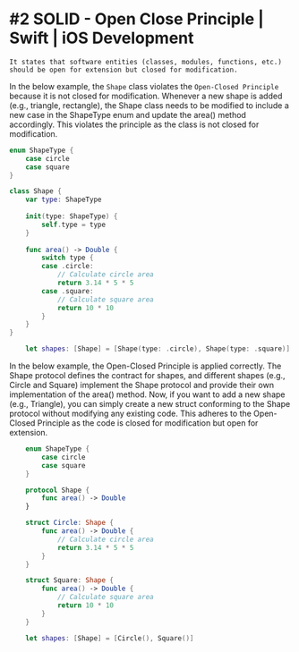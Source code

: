 # #2 SOLID - Open Close Principle | Swift | iOS Development

```
It states that software entities (classes, modules, functions, etc.) 
should be open for extension but closed for modification.
```
In the below example, the `Shape` class violates the `Open-Closed Principle` because it is not closed for modification. 
Whenever a new shape is added (e.g., triangle, rectangle), the Shape class needs to be modified to include a new case in the ShapeType enum and update the area() method accordingly. This violates the principle as the class is not closed for modification.


```swift
enum ShapeType {
    case circle
    case square
}

class Shape {
    var type: ShapeType
    
    init(type: ShapeType) {
        self.type = type
    }
    
    func area() -> Double {
        switch type {
        case .circle:
            // Calculate circle area
            return 3.14 * 5 * 5
        case .square:
            // Calculate square area
            return 10 * 10
        }
    }
}
```

```swift
    let shapes: [Shape] = [Shape(type: .circle), Shape(type: .square)]
```
In the below example, the Open-Closed Principle is applied correctly. The Shape protocol defines the contract for shapes, and different shapes (e.g., Circle and Square) implement the Shape protocol and provide their own implementation of the area() method. Now, if you want to add a new shape (e.g., Triangle), you can simply create a new struct conforming to the Shape protocol without modifying any existing code. This adheres to the Open-Closed Principle as the code is closed for modification but open for extension.
```swift
    enum ShapeType {
        case circle
        case square
    }

    protocol Shape {
        func area() -> Double
    }

    struct Circle: Shape {
        func area() -> Double {
            // Calculate circle area
            return 3.14 * 5 * 5
        }
    }

    struct Square: Shape {
        func area() -> Double {
            // Calculate square area
            return 10 * 10
        }
    }
```
```swift
    let shapes: [Shape] = [Circle(), Square()]
```